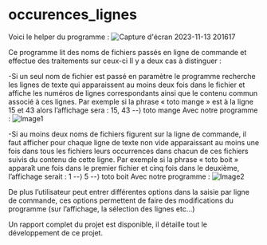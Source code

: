 # occurences_lignes
Voici le helper du programme : 
![Capture d'écran 2023-11-13 201617](https://github.com/gorimaaa/occurences_lignes/assets/136479651/6ed60a90-09a1-4f65-822d-96a2e5f5dd36)

Ce programme lit des noms de fichiers passés en ligne de commande et effectue des traitements sur ceux-ci
Il y a deux cas à distinguer :

-Si un seul nom de fichier est passé en paramètre le programme recherche les lignes de texte qui apparaissent au moins deux fois dans le fichier et affiche les numéros de lignes correspondants ainsi que le contenu commun associé à ces lignes. Par exemple si la phrase « toto mange » est à la ligne 15 et 43 alors l’affichage sera : 
15, 43 --⟩ toto mange
Avec notre programme : 
![Image1](https://github.com/gorimaaa/occurences_lignes/assets/136479651/61dcb579-9a1b-4cbf-ac02-388072d16229)



-Si au moins deux noms de fichiers figurent sur la ligne de commande, il faut afficher pour chaque ligne de texte non vide apparaissant au moins une fois dans tous les fichiers leurs occurrences dans chacun de ces fichiers suivis du contenu de cette ligne. Par exemple si la phrase « toto boit » apparaît une fois dans le premier fichier et cinq fois dans le deuxième, l’affichage serait :
1 --⟩ 5 --⟩ toto boit
Avec notre programme : 
![Image2](https://github.com/gorimaaa/occurences_lignes/assets/136479651/249dbd97-4ba1-4a7f-990e-6b43e599a0df)


De plus l’utilisateur peut entrer différentes options dans la saisie par ligne de commande, ces options permettent de faire des modifications du programme (sur l’affichage, la sélection des lignes etc…)

Un rapport complet du projet est disponible, il détaille tout le développement de ce projet.
